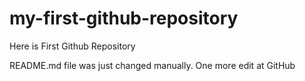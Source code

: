 # my-first-github-repository
Here is First Github Repository

README.md file was just changed manually. One more edit at GitHub
